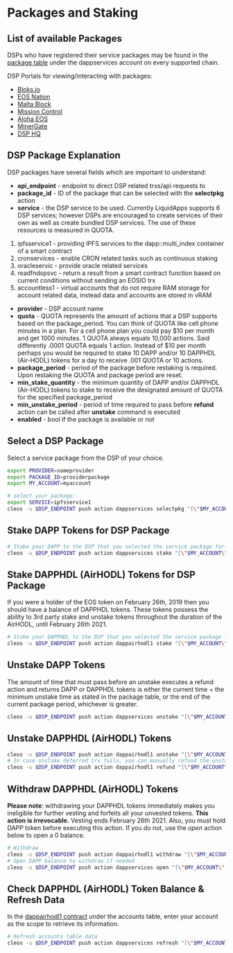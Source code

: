 Packages and Staking
====================

## List of available Packages
DSPs who have registered their service packages may be found in the [package table](https://bloks.io/account/dappservices?loadContract=true&tab=Tables&account=dappservices&scope=dappservices&limit=100&table=package) under the dappservices account on every supported chain.  

DSP Portals for viewing/interacting with packages:

* [Bloks.io](https://bloks.io/dsp)
* [EOS Nation](https://dsp.eosnation.io/)
* [Malta Block](https://dsp.maltablock.org/)
* [Mission Control](https://dsp.mest.net)
* [Aloha EOS](https://dsps.io/)
* [MinerGate](https://minergate.com/eos-vram-providers)
* [DSP HQ](https://dsphq.io/)

## DSP Package Explanation
DSP packages have several fields which are important to understand:

* **api_endpoint** - endpoint to direct DSP related trxs/api requests to
* **package_id** - ID of the package that can be selected with the **selectpkg** action
* **service** - the DSP service to be used.  Currently LiquidApps supports 6 DSP services; however DSPs are encouraged to create services of their own as well as create bundled DSP services.  The use of these resources is measured in QUOTA.
 1. ipfsservice1 - providing IPFS services to the dapp::multi_index container of a smart contract
 2. cronservices - enable CRON related tasks such as continuous staking
 3. oracleservic - provide oracle related services
 4. readfndspsvc - return a result from a smart contract function based on current conditions without sending an EOSIO trx
 5. accountless1 - virtual accounts that do not require RAM storage for account related data, instead data and accounts are stored in vRAM
* **provider** - DSP account name
* **quota** - QUOTA represents the amount of actions that a DSP supports based on the package_period. You can think of QUOTA like cell phone minutes in a plan.  For a cell phone plan you could pay $10 per month and get 1000 minutes.  1 QUOTA always equals 10,000 actions.  Said differently .0001 QUOTA equals 1 action.  Instead of $10 per month perhaps you would be required to stake 10 DAPP and/or 10 DAPPHDL (Air-HODL) tokens for a day to receive .001 QUOTA or 10 actions.
* **package_period** - period of the package before restaking is required. Upon restaking the QUOTA and package period are reset.
* **min_stake_quantity** - the minimum quantity of DAPP and/or DAPPHDL (Air-HODL) tokens to stake to receive the designated amount of QUOTA for the specified package_period
* **min_unstake_period** - period of time required to pass before **refund** action can be called after **unstake** command is executed
* **enabled** - bool if the package is available or not

## Select a DSP Package
Select a service package from the DSP of your choice.

```bash
export PROVIDER=someprovider
export PACKAGE_ID=providerpackage
export MY_ACCOUNT=myaccount

# select your package: 
export SERVICE=ipfsservice1
cleos -u $DSP_ENDPOINT push action dappservices selectpkg "[\"$MY_ACCOUNT\",\"$PROVIDER\",\"$SERVICE\",\"$PACKAGE_ID\"]" -p $MY_ACCOUNT@active
```

## Stake DAPP Tokens for DSP Package
```bash
# Stake your DAPP to the DSP that you selected the service package for:
cleos -u $DSP_ENDPOINT push action dappservices stake "[\"$MY_ACCOUNT\",\"$PROVIDER\",\"$SERVICE\",\"50.0000 DAPP\"]" -p $MY_ACCOUNT@active
```

## Stake DAPPHDL (AirHODL) Tokens for DSP Package
If you were a holder of the EOS token on February 26th, 2019 then you should have a balance of DAPPHDL tokens.  These tokens possess the ability to 3rd party stake and unstake tokens throughout the duration of the AirHODL, until February 26th 2021.
```bash
# Stake your DAPPHDL to the DSP that you selected the service package for:
cleos -u $DSP_ENDPOINT push action dappairhodl1 stake "[\"$MY_ACCOUNT\",\"$PROVIDER\",\"$SERVICE\",\"50.0000 DAPPHDL\"]" -p $MY_ACCOUNT@active
```

## Unstake DAPP Tokens
The amount of time that must pass before an unstake executes a refund action and returns DAPP or DAPPHDL tokens is either the current time + the minimum unstake time as stated in the package table, or the end of the current package period, whichever is greater.
```bash
cleos -u $DSP_ENDPOINT push action dappservices unstake "[\"$MY_ACCOUNT\",\"$PROVIDER\",\"$SERVICE\",\"50.0000 DAPP\"]" -p $MY_ACCOUNT@active
```

## Unstake DAPPHDL (AirHODL) Tokens
```bash
cleos -u $DSP_ENDPOINT push action dappairhodl1 unstake "[\"$MY_ACCOUNT\",\"$PROVIDER\",\"$SERVICE\",\"50.0000 DAPPHDL\"]" -p $MY_ACCOUNT@active
# In case unstake deferred trx fails, you can manually refund the unstaked tokens:
cleos -u $DSP_ENDPOINT push action dappairhodl1 refund "[\"$MY_ACCOUNT\",\"$PROVIDER\",\"$SERVICE\"]" -p $MY_ACCOUNT@active
```

## Withdraw DAPPHDL (AirHODL) Tokens
**Please note**: withdrawing your DAPPHDL tokens immediately makes you ineligible for further vesting and forfeits all your unvested tokens. **This action is irrevocable.**  Vesting ends February 26th 2021.  Also, you must hold DAPP token before executing this action.  If you do not, use the *open* action below to open a 0 balance.
```bash
# Withdraw
cleos -u $DSP_ENDPOINT push action dappairhodl1 withdraw "[\"$MY_ACCOUNT\"]" -p $MY_ACCOUNT@active
# Open DAPP balance to withdraw if needed
cleos -u $DSP_ENDPOINT push action dappservices open "[\"$MY_ACCOUNT\",\"4,DAPP\",\"$MY_ACCOUNT\"]" -p $MY_ACCOUNT@active
```

## Check DAPPHDL (AirHODL) Token Balance & Refresh Data
In the [dappairhodl1 contract](https://bloks.io/contract/dappairhodl1/table?table=accounts&scope=YOUR_ACCOUNT_HERE) under the accounts table, enter your account as the scope to retrieve its information.

```bash
# Refresh accounts table data
cleos -u $DSP_ENDPOINT push action dappservices refresh "[\"$MY_ACCOUNT\"]" -p $MY_ACCOUNT@active
```